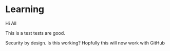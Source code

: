 # Learning

Hi All

This is a test tests are good.

Security by design.
Is this working?
Hopfully this will now work with GitHub 